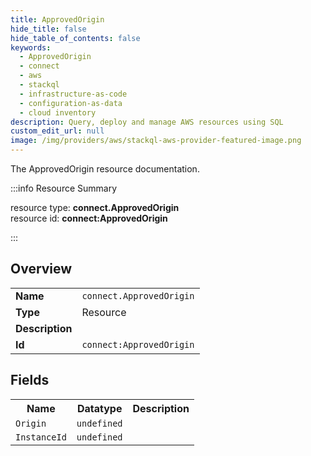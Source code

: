 ```yaml
---
title: ApprovedOrigin
hide_title: false
hide_table_of_contents: false
keywords:
  - ApprovedOrigin
  - connect
  - aws
  - stackql
  - infrastructure-as-code
  - configuration-as-data
  - cloud inventory
description: Query, deploy and manage AWS resources using SQL
custom_edit_url: null
image: /img/providers/aws/stackql-aws-provider-featured-image.png
---
```

The ApprovedOrigin resource documentation.

:::info Resource Summary

<div class="row">
<div class="providerDocColumn">
<span>resource type:&nbsp;<b>connect.ApprovedOrigin</b></span><br />
<span>resource id:&nbsp;<b>connect:ApprovedOrigin</b></span><br />
</div>
</div>

:::

## Overview
<table><tbody>
<tr><td><b>Name</b></td><td><code>connect.ApprovedOrigin</code></td></tr>
<tr><td><b>Type</b></td><td>Resource</td></tr>
<tr><td><b>Description</b></td><td></td></tr>
<tr><td><b>Id</b></td><td><code>connect:ApprovedOrigin</code></td></tr>
</tbody></table>

## Fields
<table><tbody>
<tr><th>Name</th><th>Datatype</th><th>Description</th></tr>
<tr><td><code>Origin</code></td><td><code>undefined</code></td><td></td></tr><tr><td><code>InstanceId</code></td><td><code>undefined</code></td><td></td></tr>
</tbody></table>